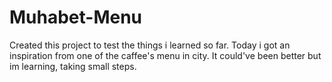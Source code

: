 # Muhabet-Menu
Created this project to test the things i learned so far. Today i got an inspiration from one of the caffee's menu
in city. It could've been better but im learning, taking small steps. 
